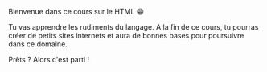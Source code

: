 Bienvenue dans ce cours sur le HTML 😁

Tu vas apprendre les rudiments du langage. A la fin de ce cours, tu pourras créer de petits sites internets et aura de bonnes bases pour poursuivre dans ce domaine.

Prêts ? Alors c'est parti !